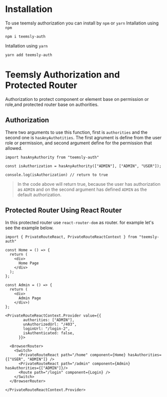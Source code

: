 # Installation

To use teemsly authorization you can install by `npm` or `yarn`
Intallation using `npm`

```
npm i teemsly-auth
```

Intallation using `yarn`

```
yarn add teemsly-auth
```

# Teemsly Authorization and Protected Router

Authorization to protect component or element base on permission or role,and protected router base on authorities.

## Authorization

There two arguments to use this function, first is `authorities` and the second one is `hasAnyAuthotities`. The first agrument is define from the user role or permission, and second argument define for the permission that allowed.

```
import hasAnyAuthority from "teemsly-auth"

const isAuthorization = hasAnyAuthority(["ADMIN"], ["ADMIN", "USER"]);

console.log(isAuthorization) // return to true
```

> In the code above will return true, because the user has authorization as `ADMIN` and on the second argument has defined `ADMIN` as the default authorization.

## Protected Router Using React Router

In this protected router use `react-router-dom` as router. for example let's see the example below.

```
import { PrivateRouteReact, PrivateRouteReactContext } from "teemsly-auth"

const Home = () => {
  return (
    <div>
      Home Page
    </div>
  );
};

const Admin = () => {
  return (
    <div>
      Admin Page
    </div>)
};

<PrivateRouteReactContext.Provider value={{
        authorities: ["ADMIN"],
        unAuthorizedUrl: "/403",
        loginUrl: "/login-2",
        isAuthenticated: false,
      }}>

  <BrowserRouter>
    <Switch>
      <PrivateRouteReact path="/home" component={Home} hasAuthorities={["USER", "ADMIN"]} />
      <PrivateRouteReact path="/admin" component={Admin} hasAuthorities={["ADMIN"]}/>
      <Route path="/login" component={Login} />
    </Switch>
  </BrowserRouter>

</PrivateRouteReactContext.Provider>
```

